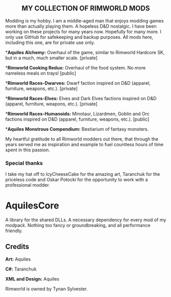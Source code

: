 <h2><center>MY COLLECTION OF RIMWORLD MODS</center></h2>
<p>Modding is my hobby. I am a middle-aged man that enjoys modding games more than actually playing them. A hopeless D&D nostalgic. I have been working on these projects for many years now. Hopefully for many more. I only use GitHub for safekeeping and backup purposes. All mods here, including this one, are for private use only.</p>
<p>*<b>Aquiles Alchemy:</b> Overhaul of the game, similar to Rimworld Hardcore SK, but in a much, much smaller scale. [private]</p>
<p>*<b>Rimworld Cooking Redux:</b> Overhaul of the food system. No more nameless meals on trays! [public]</p>
<p>*<b>Rimworld Races-Dwarves:</b> Dwarf faction inspired on D&D (apparel, furniture, weapons, etc.). [private]</p>
<p>*<b>Rimworld Races-Elves:</b> Elves and Dark Elves factions inspired on D&D (apparel, furniture, weapons, etc.). [private]</p>
<p>*<b>Rimworld Races-Humanoids:</b> Minotaur, Lizardmen, Goblin and Orc factions inspired on D&D (apparel, furniture, weapons, etc.). [public]</p>
<p>*<b>Aquiles Monstrous Compendium:</b> Bestiarium of fantasy monsters.</p>
My heartful gratitude to all Rimworld modders out there, that through the years served me as inspiration and example to fuel countless hours of time spent in this passion.
<h3>Special thanks</h3>
I take my hat off to IcyCheeseCake for the amazing art, Taranchuk for the priceless code and Oskar Potocki for the opportunity to work with a professional modder.

# AquilesCore
<p>A library for the shared DLLs. A necessary dependency for every mod of my modpack. Nothing too fancy or groundbreaking, and all performance friendly.</p>
<h2>Credits</h2>
<p> <b>Art:</b> Aquiles</p>
<p> <b>C#:</b> Taranchuk</p>
<p> <b>XML and Design:</b> Aquiles</p>

Rimworld is owned by Tynan Sylvester.
